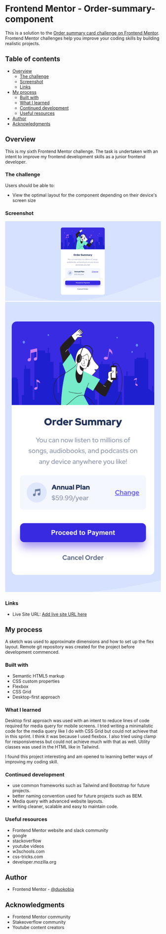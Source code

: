 
# Frontend Mentor - Order-summary-component


This is a solution to the [Order summary card challenge on Frontend Mentor](https://www.frontendmentor.io/challenges/order-summary-component-QlPmajDUj). Frontend Mentor challenges help you improve your coding skills by building realistic projects. 

## Table of contents

- [Overview](#overview)
  - [The challenge](#the-challenge)
  - [Screenshot](#screenshot)
  - [Links](#links)
- [My process](#my-process)
  - [Built with](#built-with)
  - [What I learned](#what-i-learned)
  - [Continued development](#continued-development)
  - [Useful resources](#useful-resources)
- [Author](#author)
- [Acknowledgments](#acknowledgments)


## Overview
This is my sixth Frontend Mentor challenge. The task is undertaken with an intent to improve my frontend development skills as a junior frontend developer.

### The challenge

Users should be able to:

- View the optimal layout for the component depending on their device's screen size

### Screenshot

![](./screenshots/osc-desktop.png)
![](./screenshots/osc-mobile.png)


### Links

- Live Site URL: [Add live site URL here](https://duokobia.github.io///)


## My process

A sketch was used to approximate dimensions and how to set up the flex layout. Remote git repository was created for the project before development commenced.


### Built with

- Semantic HTML5 markup
- CSS custom properties
- Flexbox
- CSS Grid
- Desktop-first approach 

### What I learned

Desktop first approach was used with an intent to reduce lines of code required for media query for mobile screens. I tried writing a minimalistic code for the media query like I do with CSS Grid but could not achieve that in this sprint. I think it was because I used flexbox. I also tried using clamp for responsiveness but could not achieve much with that as well. Utility classes was used in the HTML like in Tailwind. 

I found this project interesting and am opened to learning better ways of improving my coding skill. 


### Continued development

- use common frameworks such as Tailwind and Bootstrap for future projects.
- better naming convention used for future projects such as BEM.
- Media query with advanced website layouts.
- writing cleaner, scalable and easy to maintain code.


### Useful resources

- Frontend Mentor website and slack community
- google
- stackoverflow
- youtube videos
- w3schools.com
- css-tricks.com
- developer.mozilla.org

## Author

- Frontend Mentor - [@duokobia](https://www.frontendmentor.io/profile/duokobia)

## Acknowledgments

- Frontend Mentor community
- Stakeoverflow community
- Youtube content creators




